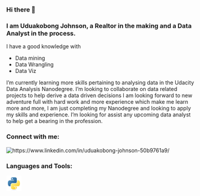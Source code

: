 ### Hi there 👋

### I am Uduakobong Johnson, a Realtor in the making and a Data Analyst in the process. 
I have a good knowledge with
- Data mining
- Data Wrangling
- Data Viz

I’m currently learning more skills pertaining to analysing data in the Udacity Data Analysis Nanodegree.
I’m looking to collaborate on data related projects to help derive a data driven decisions
I am looking forward to new adventure full with hard work and more experience which make me learn more and more, I am just completing my Nanodegree and looking to apply my skills and experience.
I’m looking for assist any upcoming data analyst to help get a bearing in the profession.

### Connect with me:
<img align="center" src="https://raw.githubusercontent.com/rahuldkjain/github-profile-readme-generator/master/src/images/icons/Social/linked-in-alt.svg" alt="https://www.linkedin.com/in/uduakobong-johnson-50b9761a9/" height="30" width="40" />

### Languages and Tools:
<img src="https://raw.githubusercontent.com/devicons/devicon/master/icons/python/python-original.svg" alt="python" width="40" height="40"/>
